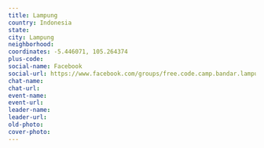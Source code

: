 ```yaml
---
title: Lampung
country: Indonesia
state: 
city: Lampung
neighborhood: 
coordinates: -5.446071, 105.264374
plus-code:
social-name: Facebook
social-url: https://www.facebook.com/groups/free.code.camp.bandar.lampung
chat-name:
chat-url:
event-name:
event-url:
leader-name:
leader-url:
old-photo: 
cover-photo:
---
```

